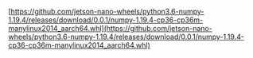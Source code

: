 [https://github.com/jetson-nano-wheels/python3.6-numpy-1.19.4/releases/download/0.0.1/numpy-1.19.4-cp36-cp36m-manylinux2014_aarch64.whl](https://github.com/jetson-nano-wheels/python3.6-numpy-1.19.4/releases/download/0.0.1/numpy-1.19.4-cp36-cp36m-manylinux2014_aarch64.whl)
